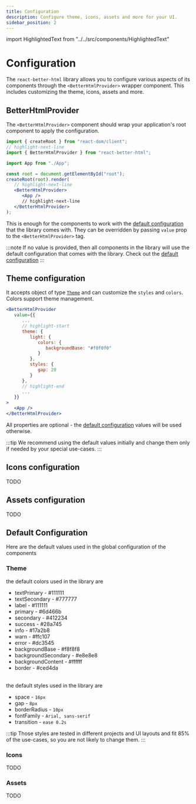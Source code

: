 ```yaml
---
title: Configuration
description: Configure theme, icons, assets and more for your UI.
sidebar_position: 2
---
```


import HighlightedText from "../../src/components/HighlightedText"

# Configuration

The `react-better-html` library allows you to configure various aspects of its components through the `<BetterHtmlProvider>` wrapper component. This includes customizing the theme, icons, assets and more.

## BetterHtmlProvider

The `<BetterHtmlProvider>` component should wrap your application's root component to apply the configuration.

```jsx title="main.tsx"
import { createRoot } from "react-dom/client";
// highlight-next-line
import { BetterHtmlProvider } from "react-better-html";

import App from "./App";

const root = document.getElementById("root");
createRoot(root).render(
   // highlight-next-line
   <BetterHtmlProvider>
      <App />
      // highlight-next-line
   </BetterHtmlProvider>
);
```

This is enough for the components to work with the [default configuration](#default-configuration) that the library comes with. They can be overridden by passing `value` prop to the `<BetterHtmlProvider>` tag.

:::note
If no value is provided, then all components in the library will use the default configuration that comes with the library. Check out the [default configuration](#default-configuration)
:::

## Theme configuration

It accepts object of type [`Theme`](../types/theme) and can customize the `styles` and `colors`. Colors support theme management.

```jsx
<BetterHtmlProvider
   value={{
      ...
      // highlight-start
      theme: {
         light: {
            colors: {
               backgroundBase: "#f0f0f0"
            }
         },
         styles: {
            gap: 20
         }
      },
      // highlight-end
      ...
   }}
>
   <App />
</BetterHtmlProvider>
```

All properties are optional - the [default configuration](#default-configuration) values will be used otherwise.

:::tip
We recommend using the default values initially and change them only if needed by your special use-cases.
:::

## Icons configuration

TODO

## Assets configuration

TODO

## Default Configuration

Here are the default values used in the global configuration of the components

### Theme

the default colors used in the library are

-  textPrimary - <HighlightedText color="#111111">#111111</HighlightedText>
-  textSecondary - <HighlightedText color="#777777">#777777</HighlightedText>
-  label - <HighlightedText color="#111111">#111111</HighlightedText>
-  primary - <HighlightedText color="#6d466b">#6d466b</HighlightedText>
-  secondary - <HighlightedText color="#412234">#412234</HighlightedText>
-  success - <HighlightedText color="#28a745">#28a745</HighlightedText>
-  info - <HighlightedText color="#17a2b8">#17a2b8</HighlightedText>
-  warn - <HighlightedText color="#ffc107">#ffc107</HighlightedText>
-  error - <HighlightedText color="#dc3545">#dc3545</HighlightedText>
-  backgroundBase - <HighlightedText color="#f8f8f8" isLight>#f8f8f8</HighlightedText>
-  backgroundSecondary - <HighlightedText color="#e8e8e8" isLight>#e8e8e8</HighlightedText>
-  backgroundContent - <HighlightedText color="#ffffff" isLight>#ffffff</HighlightedText>
-  border - <HighlightedText color="#ced4da" isLight>#ced4da</HighlightedText>

<br />
the default styles used in the library are

-  space - `16px`
-  gap - `8px`
-  borderRadius - `10px`
-  fontFamily - `Arial, sans-serif`
-  transition - `ease 0.2s`

:::tip
Those styles are tested in different projects and UI layouts and fit 85% of the use-cases, so you are not likely to change them.
:::

### Icons

TODO

### Assets

TODO
